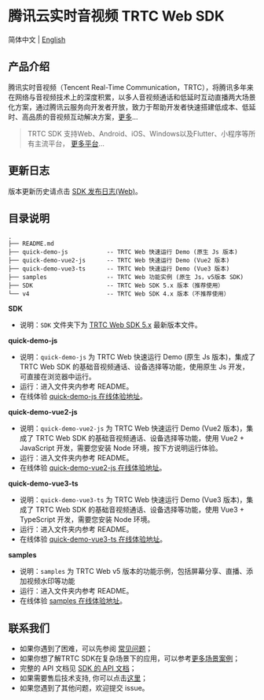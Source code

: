 # 腾讯云实时音视频 TRTC Web SDK

简体中文 | [English](./README.md)

## 产品介绍

腾讯实时音视频（Tencent Real-Time Communication，TRTC），将腾讯多年来在网络与音视频技术上的深度积累，以多人音视频通话和低延时互动直播两大场景化方案，通过腾讯云服务向开发者开放，致力于帮助开发者快速搭建低成本、低延时、高品质的音视频互动解决方案，[更多](https://cloud.tencent.com/document/product/647/16788)...

> TRTC SDK 支持Web、Android、iOS、Windows以及Flutter、小程序等所有主流平台， [更多平台](https://github.com/LiteAVSDK?q=TRTC_&type=all&sort=)...

## 更新日志

版本更新历史请点击 [SDK 发布日志(Web)](https://web.sdk.qcloud.com/trtc/webrtc/v5/doc/zh-cn/tutorial-01-info-changelog.html)。

## 目录说明

```
.
├── README.md
├── quick-demo-js           -- TRTC Web 快速运行 Demo (原生 Js 版本)
├── quick-demo-vue2-js      -- TRTC Web 快速运行 Demo (Vue2 版本)
├── quick-demo-vue3-ts      -- TRTC Web 快速运行 Demo (Vue3 版本)
├── samples                 -- TRTC Web 功能实例 (原生 Js，v5版本 SDK)
├── SDK                     -- TRTC Web SDK 5.x 版本（推荐使用）
└── v4                      -- TRTC Web SDK 4.x 版本（不推荐使用）
```

**SDK**

- 说明：`SDK` 文件夹下为 [TRTC Web SDK 5.x](https://www.npmjs.com/package/trtc-sdk-v5) 最新版本文件。

**quick-demo-js**

- 说明：`quick-demo-js` 为 TRTC Web 快速运行 Demo (原生 Js 版本)，集成了 TRTC Web SDK 的基础音视频通话、设备选择等功能，使用原生 Js 开发，可直接在浏览器中运行。
- 运行：进入文件夹内参考 README。
- 在线体验 [quick-demo-js 在线体验地址](https://web.sdk.qcloud.com/trtc/webrtc/v5/demo/quick-demo-js/index.html)。

**quick-demo-vue2-js**

- 说明：`quick-demo-vue2-js` 为 TRTC Web 快速运行 Demo (Vue2 版本)，集成了 TRTC Web SDK 的基础音视频通话、设备选择等功能，使用 Vue2 + JavaScript 开发，需要您安装 Node 环境，按下方说明运行体验。
- 运行：进入文件夹内参考 README。
- 在线体验 [quick-demo-vue2-js 在线体验地址](https://web.sdk.qcloud.com/trtc/webrtc/v5/demo/quick-demo-vue2-js/index.html)。

**quick-demo-vue3-ts**

- 说明：`quick-demo-vue3-ts` 为 TRTC Web 快速运行 Demo (Vue3 版本)，集成了 TRTC Web SDK 的基础音视频通话、设备选择等功能，使用 Vue3 + TypeScript 开发，需要您安装 Node 环境。
- 运行：进入文件夹内参考 README。
- 在线体验 [quick-demo-vue3-ts 在线体验地址](https://web.sdk.qcloud.com/trtc/webrtc/v5/demo/quick-demo-vue3-ts/index.html)。

**samples**

- 说明：`samples` 为 TRTC Web v5 版本的功能示例，包括屏幕分享、直播、添加视频水印等功能
- 运行：进入文件夹内参考 README。
- 在线体验 [samples 在线体验地址](https://web.sdk.qcloud.com/trtc/webrtc/v5/demo/quick-demo-vue3-ts/index.html)。

## 联系我们

- 如果你遇到了困难，可以先参阅 [常见问题](https://cloud.tencent.com/document/product/647/43018)；
- 如果你想了解TRTC SDK在复杂场景下的应用，可以参考[更多场景案例](https://cloud.tencent.com/document/product/647/57486)；
- 完整的 API 文档见 [SDK 的 API 文档](https://web.sdk.qcloud.com/trtc/webrtc/v5/doc/zh-cn/index.html)；
- 如果需要售后技术支持, 你可以点击[这里](https://cloud.tencent.com/document/product/647/19906)；
- 如果您遇到了其他问题，欢迎提交 issue。
